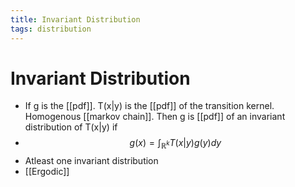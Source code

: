 ```yaml
---
title: Invariant Distribution
tags: distribution
---
```


# Invariant Distribution
- If g is the [[pdf]]. T(x|y) is the [[pdf]] of the transition kernel. Homogenous [[markov chain]]. Then g is [[pdf]] of an invariant distribution of T(x|y) if
- $$g(x) = \int_{\mathbb{R}^{k}}T(x|y)g(y)dy$$
- Atleast one invariant distribution
- [[Ergodic]]





























